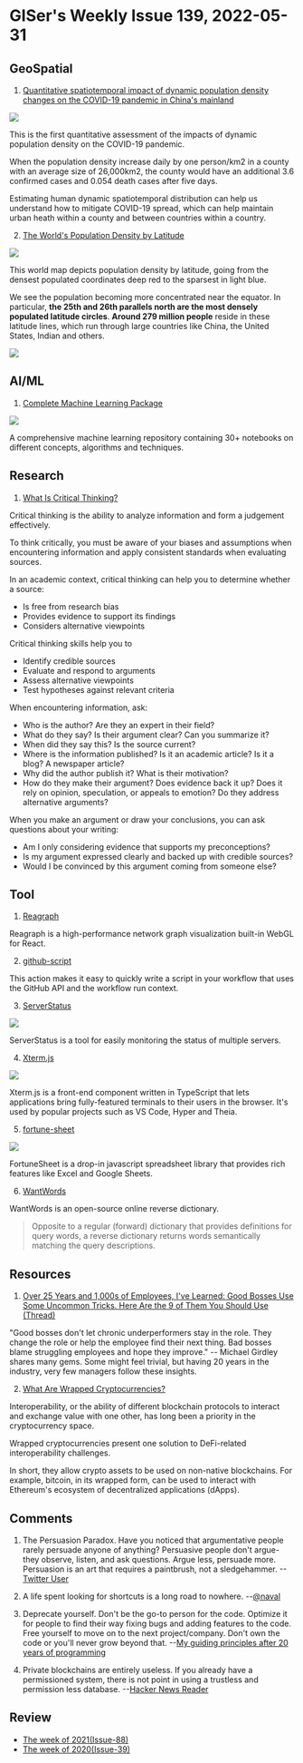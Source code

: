 # GISer's Weekly Issue 139, 2022-05-31

## GeoSpatial

1. [Quantitative spatiotemporal impact of dynamic population density changes on the COVID-19 pandemic in China's mainland](https://www.tandfonline.com/doi/full/10.1080/10095020.2022.2066576?af=R)

![](https://www.tandfonline.com/na101/home/literatum/publisher/tandf/journals/content/tgsi20/0/tgsi20.ahead-of-print/10095020.2022.2066576/20220526/images/medium/tgsi_a_2066576_f0001_c.jpg)

This is the first quantitative assessment of the impacts of dynamic population density on the COVID-19 pandemic.

When the population density increase daily by one person/km2 in a county with an average size of 26,000km2, the county would have an additional 3.6 confirmed cases and 0.054 death cases after five days.

Estimating human dynamic spatiotemporal distribution can help us understand how to mitigate COVID-19 spread, which can help maintain urban heath within a county and between countries within a country.

2. [The World's Population Density by Latitude](https://www.visualcapitalist.com/cp/mapped-the-worlds-population-density-by-latitude/)

![](https://www.visualcapitalist.com/wp-content/uploads/2022/05/VC-Alasdair-Rae-World-Population-by-Latitude-1200.png)

This world map depicts population density by latitude, going from the densest populated coordinates deep red to the sparsest in light blue.

We see the population becoming more concentrated near the equator. In particular, **the 25th and 26th parallels north are the most densely populated latitude circles**. **Around 279 million people** reside in these latitude lines, which run through large countries like China, the United States, Indian and others.

![](https://www.visualcapitalist.com/wp-content/uploads/2022/05/VC-Alasdair-Rae-World-Population-by-Latitude-Chart-Small.png)

## AI/ML

1. [Complete Machine Learning Package](https://github.com/Nyandwi/machine_learning_complete)

![](https://github.com/Nyandwi/machine_learning_complete/raw/main/images/git_cover.png)

A comprehensive machine learning repository containing 30+ notebooks on different concepts, algorithms and techniques.

## Research

1. [What Is Critical Thinking?](https://www.scribbr.com/working-with-sources/critical-thinking/)

Critical thinking is the ability to analyze information and form a judgement effectively.

To think critically, you must be aware of your biases and assumptions when encountering information and apply consistent standards when evaluating sources.

In an academic context, critical thinking can help you to determine whether a source:

- Is free from research bias
- Provides evidence to support its findings
- Considers alternative viewpoints

Critical thinking skills help you to

- Identify credible sources
- Evaluate and respond to arguments
- Assess alternative viewpoints
- Test hypotheses against relevant criteria

When encountering information, ask:

- Who is the author? Are they an expert in their field?
- What do they say? Is their argument clear? Can you summarize it?
- When did they say this? Is the source current?
- Where is the information published? Is it an academic article? Is it a blog? A newspaper article?
- Why did the author publish it? What is their motivation?
- How do they make their argument? Does evidence back it up? Does it rely on opinion, speculation, or appeals to emotion? Do they address alternative arguments?

When you make an argument or draw your conclusions, you can ask questions about your writing:

- Am I only considering evidence that supports my preconceptions?
- Is my argument expressed clearly and backed up with credible sources?
- Would I be convinced by this argument coming from someone else?

## Tool

1. [Reagraph](https://github.com/reaviz/reagraph)

Reagraph is a high-performance network graph visualization built-in WebGL for React.

2. [github-script](https://github.com/actions/github-script)

This action makes it easy to quickly write a script in your workflow that uses the GitHub API and the workflow run context.

3. [ServerStatus](https://github.com/cppla/ServerStatus)

![](https://img.hellogithub.com/i/bqijJOCQpWA8Sx3.png)

ServerStatus is a tool for easily monitoring the status of multiple servers.

4. [Xterm.js](https://github.com/xtermjs/xterm.js)

![](https://img.hellogithub.com/i/9LQBPVC734rcigt.png)

Xterm.js is a front-end component written in TypeScript that lets applications bring fully-featured terminals to their users in the browser. It's used by popular projects such as VS Code, Hyper and Theia.

5. [fortune-sheet](https://github.com/ruilisi/fortune-sheet)

![](https://github.com/ruilisi/fortune-sheet/raw/master/screenshot.png)

FortuneSheet is a drop-in javascript spreadsheet library that provides rich features like Excel and Google Sheets.

6. [WantWords](https://github.com/thunlp/WantWords)

WantWords is an open-source online reverse dictionary.

> Opposite to a regular (forward) dictionary that provides definitions for query words, a reverse dictionary returns words semantically matching the query descriptions.

## Resources

1. [Over 25 Years and 1,000s of Employees, I've Learned: Good Bosses Use Some Uncommon Tricks. Here Are the 9 of Them You Should Use (Thread)](https://twitter.com/girdley/status/1524009155245182976)

"Good bosses don't let chronic underperformers stay in the role. They change the role or help the employee find their next thing. Bad bosses blame struggling employees and hope they improve." -- Michael Girdley shares many gems. Some might feel trivial, but having 20 years in the industry, very few managers follow these insights.

2. [What Are Wrapped Cryptocurrencies?](https://www.gemini.com/cryptopedia/wrapped-bitcoin-vs-bitcoin-wbtc-tbtc-wnxm-hbtc-crypto)

Interoperability, or the ability of different blockchain protocols to interact and exchange value with one other, has long been a priority in the cryptocurrency space.

Wrapped cryptocurrencies present one solution to DeFi-related interoperability challenges.

In short, they allow crypto assets to be used on non-native blockchains. For example, bitcoin, in its wrapped form, can be used to interact with Ethereum's ecosystem of decentralized applications (dApps).

## Comments

1. The Persuasion Paradox. Have you noticed that argumentative people rarely persuade anyone of anything? Persuasive people don't argue-they observe, listen, and ask questions. Argue less, persuade more. Persuasion is an art that requires a paintbrush, not a sledgehammer.
   --[Twitter User](https://twitter.com/SahilBloom/status/1522941080605536256)

2. A life spent looking for shortcuts is a long road to nowhere.
   --[@naval](https://twitter.com/naval/status/1523087166938648576)

3. Deprecate yourself. Don't be the go-to person for the code. Optimize it for people to find their way fixing bugs and adding features to the code. Free yourself to move on to the next project/company. Don't own the code or you'll never grow beyond that.
   --[My guiding principles after 20 years of programming](https://alexewerlof.medium.com/my-guiding-principles-after-20-years-of-programming-a087dc55596c)

4. Private blockchains are entirely useless. If you already have a permissioned system, there is not point in using a trustless and permission less database.
   --[Hacker News Reader](https://news.ycombinator.com/item?id=30775374)

## Review

- [The week of 2021(Issue-88)](https://github.com/lkcozy/weekly/blob/master/docs/2021/issue-88.md)
- [The week of 2020(Issue-39)](https://github.com/lkcozy/weekly/blob/master/docs/2020/issue-39.md)

